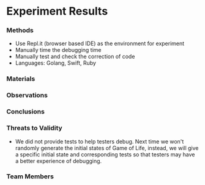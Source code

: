 # Experiment Results

### Methods

* Use Repl.it (browser based IDE) as the environment for experiment
* Manually time the debugging time
* Manually test and check the correction of code
* Languages: Golang, Swift, Ruby

### Materials

### Observations

### Conclusions

### Threats to Validity

* We did not provide tests to help testers debug. Next time we won't randomly generate the initial states of Game of Life, 
  instead, we will give a specific initial state and corresponding tests so that testers may have a better experience of debugging.
  
### Team Members









